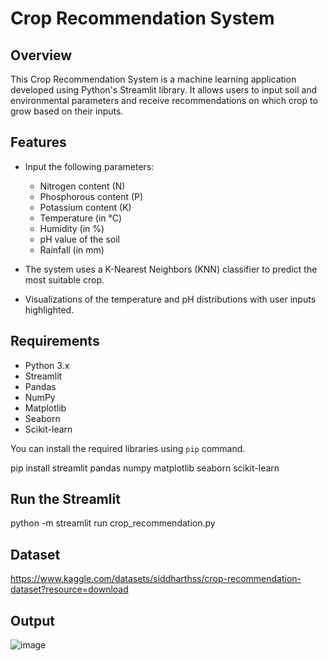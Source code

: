 # Crop Recommendation System

## Overview

This Crop Recommendation System is a machine learning application developed using Python's Streamlit library. It allows users to input soil and environmental parameters and receive recommendations on which crop to grow based on their inputs.

## Features

- Input the following parameters:
  - Nitrogen content (N)
  - Phosphorous content (P)
  - Potassium content (K)
  - Temperature (in °C)
  - Humidity (in %)
  - pH value of the soil
  - Rainfall (in mm)

- The system uses a K-Nearest Neighbors (KNN) classifier to predict the most suitable crop.
- Visualizations of the temperature and pH distributions with user inputs highlighted.

## Requirements

- Python 3.x
- Streamlit
- Pandas
- NumPy
- Matplotlib
- Seaborn
- Scikit-learn

You can install the required libraries using `pip` command.

pip install streamlit pandas numpy matplotlib seaborn scikit-learn

## Run the Streamlit

python -m streamlit run crop_recommendation.py

## Dataset

https://www.kaggle.com/datasets/siddharthss/crop-recommendation-dataset?resource=download

## Output
![image](https://github.com/user-attachments/assets/b3690eff-1ca5-462d-b4ec-dc00c59a3cd1)


